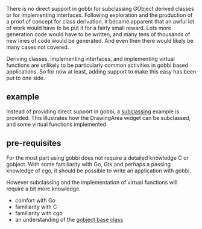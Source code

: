 There is no direct support in gobbi for subclassing
GObject derived classes
or for implementing interfaces.
Following exploration and the production of a
proof of concept for class derivation,
it became apparent that an awful lot of work
would have to be put it for a fairly small reward.
Lots more generation code would have to be written,
and many tens of thousands of new lines of code
would be generated.
And even then there would likely be many
cases not covered.

Deriving classes, implementing interfaces,
and implementing virtual functions are
unlikely to be particularly common activities
in gobbi based applications.
So for now at least, adding support to make this
easy has been put to one side.

## example
Instead of providing direct support in gobbi, a
[subclassing](https://github.com/pekim/gobbi/blob/master/example/subclass-drawingarea)
example is provided.
This illustrates how the DrawingArea widget can be subclassed,
and some virtual functions implemented.

## pre-requisites
For the most part using gobbi does not require
a detailed knowledge C or gobject.
With some familiarity with Go, Gtk and perhaps
a passing knowledge of cgo,
it should be possible to write an application
with gobbi.

However subclassing and the implementation of
virtual functions will require a bit
more knowledge.

- comfort with Go
- familiarity with C
- familiarity with cgo
- an understanding of the [gobject base class](https://developer.gnome.org/gobject/stable/chapter-gobject.html)

